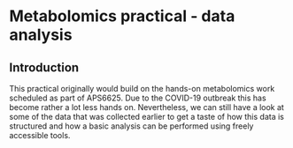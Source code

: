 # Metabolomics practical - data analysis

## Introduction

This practical originally would build on the hands-on metabolomics work scheduled as part of APS6625. Due to the COVID-19 outbreak this has become rather a lot less hands on. Nevertheless, we can still have a look at some of the data that was collected earlier to get a taste of how this data is structured and how a basic analysis can be performed using freely accessible tools.

